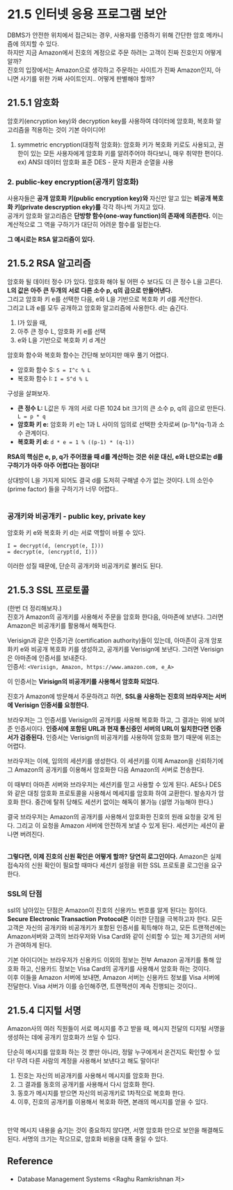 # 21.5 인터넷 응용 프로그램 보안
DBMS가 안전한 위치에서 접근되는 경우, 사용자를 인증하기 위해 간단한 암호 메카니즘에 의지할 수 있다. <br>
하지만 지금 Amazon에서 진호의 계정으로 주문 하려는 고객이 진짜 진호인지 어떻게 알까? <br>
진호의 입장에서는 Amazon으로 생각하고 주문하는 사이트가 진짜 Amazon인지, 아니면 사기를 위한 가짜 사이트인지.. 어떻게 판별해야 할까?

## 21.5.1 암호화
암호키(encryption key)와 decryption key를 사용하여 데이터에 암호화, 복호화 알고리즘을 적용하는 것이 기본 아이디어! <br>

1. symmetric encryption(대칭적 암호화): 암호화 키가 복호화 키로도 사용되고, 권한이 있는 모든 사용자에게 암호화 키를 알려주어야 하다보니, 매우 취약한 편이다. <br> ex) ANSI 데이터 암호화 표준 DES - 문자 치환과 순열을 사용
### 2. public-key encryption(공개키 암호화)   
사용자들은 **공개 암호화 키(public encryption key)와** 자신만 알고 있는 **비공개 복호화 키(private descryption eky)를** 각각 하나씩 가지고 있다. <br> 
공개키 암호화 알고리즘은 **단방향 함수(one-way function)의 존재에 의존한다.** 이는 계산적으로 그 역을 구하기가 대단히 어려운 함수를 일컫는다. <br>

**그 예시로는 RSA 알고리즘이 있다.**

## 21.5.2 RSA 알고리즘
암호화 될 데이터 정수 I가 있다. 암호화 해야 될 어떤 수 보다도 더 큰 정수 L을 고른다. **L의 값은 아주 큰 두개의 서로 다른 소수 p, q의 곱으로 만들어낸다.** <br>
그리고 암호화 키 e를 선택한 다음, e와 L을 기반으로 복호화 키 d를 계산한다. <br>
그리고 L과 e를 모두 공개하고 암호화 알고리즘에 사용한다. d는 숨긴다.
1. I가 있을 때,
2. 아주 큰 정수 L, 암호화 키 e를 선택
3. e와 L을 기반으로 복호화 키 d 계산

암호화 함수와 복호화 함수는 간단해 보이지만 매우 풀기 어렵다.
- 암호화 함수 S: `S = I^c % L`
- 복호화 함수 I: `I = S^d % L`

구성을 살펴보자. <br>

- **큰 정수 L:** L값은 두 개의 서로 다른 1024 bit 크기의 큰 소수 p, q의 곱으로 만든다. <br> `L = p * q`
- **암호화 키 e:** 암호화 키 e는 1과 L 사이의 임의로 선택한 숫자로써 (p-1)*(q-1)과 소수 관계이다.
- **복호화 키 d:** `d * e = 1 % ((p-1) * (q-1))`

**RSA의 핵심은 e, p, q가 주어졌을 때 d를 계산하는 것은 쉬운 대신, e와 L만으로는 d를 구하기가 아주 아주 어렵다는 점이다!** <br>

상대방이 L을 가지게 되어도 결국 d를 도저히 구해낼 수가 없는 것이다. L의 소인수(prime factor) 들을 구하기가 너무 어렵다.. <br> <br>

### 공개키와 비공개키 - public key, private key
암호화 키 e와 복호화 키 d는 서로 역할이 바뀔 수 있다. <br> 
```
I = decrypt(d, (encrypt(e, I))) 
= decrypt(e, (encrypt(d, I)))
```
이러한 성질 때문에, 단순히 공개키와 비공개키로 불러도 된다.

## 21.5.3 SSL 프로토콜
(한번 더 정리해보자.) <br>
진호가 Amazon의 공개키를 사용해서 주문을 암호화 한다음, 아마존에 보낸다. 그러면 Amazon은 비공개키를 활용해서 해독한다. <br>

Verisign과 같은 인증기관 (certification authority)들이 있는데, 아마존이 공개 암포화키 e와 비공개 복호화 키를 생성하고, 공개키를 Verisign에 보낸다. 그러면 Verisign은 아마존에 인증서를 보내준다. <br>
인증서: `<Verisign, Amazon, https://www.amazon.com, e_A>` <br>

이 인증서는 **Virisign의 비공개키를 사용해서 암호화 되었다.** <br>

진호가 Amazon에 방문해서 주문하려고 하면, **SSL을 사용하는 진호의 브라우저는 서버에 Verisign 인증서를 요청한다.** <br>

브라우저는 그 인증서를 Verisign의 공개키를 사용해 복호화 하고, 그 결과는 위에 보여준 인증서이다. **인증서에 포함된 URL과 현재 통신중인 서버의 URL이 일치한다면 인증서가 검증된다.** 인증서는 Verisign의 비공개키를 사용하여 암호화 했기 때문에 위조는 어렵다. <br>

브라우저는 이에, 임의의 세션키를 생성한다. 이 세션키를 이제 Amazon을 신뢰하기에 그 Amazon의 공개키를 이용해서 암호화한 다음 Amazon의 서버로 전송한다. <br>

이 때부터 아마존 서버와 브라우저는 세션키를 믿고 사용할 수 있게 된다. 
AES나 DES와 같은 대칭 암호화 프로토콜을 사용해서 메세지를 암호화 하여 교환한다. 
발송자가 암호화 한다. 중간에 탈취 당해도 세션키 없이는 해독이 불가능 (설명 가능해야 한다.) <br>

결국 브라우저는 Amazon의 공개키를 사용해서 암호화한 진호의 원래 요청을 갖게 된다. 
그리고 이 요청을 Amazon 서버에 안전하게 보낼 수 있게 된다. 세션키는 세션이 끝나면 버려진다. <br> <br>

**그렇다면, 이제 진호의 신원 확인은 어떻게 할까?** **당연히 로그인이다.** Amazon은 실제 접속자의 신원 확인이 필요할 때마다 세션키 설정을 위한 SSL 프로토콜 로그인을 요구한다. <br>

### SSL의 단점
ssl의 남아있는 단점은 Amazon이 진호의 신용카느 번호를 알게 된다는 점이다. **Secure Electronic Transaction Protocol은** 이러한 단점을 극복하고자 한다. 모든 고객은 자신의 공개키와 비공개키가 포함된 인증서를 획득해야 하고, 모든 트랜잭션에는 Amazon서버와 고객의 브라우저와 Visa Card와 같이 신뢰할 수 있는 제 3기관의 서버가 관여하게 된다. <br>

기본 아이디어는 브라우저가 신용카드 이외의 정보는 전부 Amazon 공개키를 통해 암호화 하고, 신용카드 정보는 Visa Card의 공개키를 사용해서 암호화 하는 것이다. <br>
이후 이들을 Amazon 서버에 보내면, Amazon 서버는 신용카드 정보를 Visa 서버에 전달한다. Visa 서버가 이를 승인해주면, 트랜잭션이 계속 진행되는 것이다..


## 21.5.4 디지털 서명
Amazon사의 여러 직원들이 서로 메시지를 주고 받을 때, 메시지 전달의 디지털 서명을 생성하는 데에 공개키 암호화가 쓰일 수 있다. <br>

단순히 메시지를 암호화 하는 것 뿐만 아니라, 정말 누구에게서 온건지도 확인할 수 있다! 무려 다른 사람의 계정을 사용해서 보낸다고 해도 말이다! <br>

1. 진호는 자신의 비공개키를 사용해서 메시지를 암호화 한다.
2. 그 결과를 동호의 공개키를 사용해서 다시 암호화 한다.
3. 동호가 메시지를 받으면 자신의 비공개키로 1차적으로 복호화 한다.
4. 이후, 진호의 공개키를 이용해서 복호화 하면, 본래의 메시지를 얻을 수 있다.


<br>

만약 메시지 내용을 숨기는 것이 중요하지 않다면, 서명 암호화 만으로 보안을 해결해도 된다. 서명의 크기는 작으므로, 암호화 비용을 대폭 줄일 수 있다.

## Reference
- Database Management Systems \<Raghu Ramkrishnan 저>
